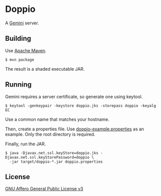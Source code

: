 # Doppio

A [Gemini](https://gemini.circumlunar.space/) server.

## Building

Use [Apache Maven](https://maven.apache.org/).

```
$ mvn package
```

The result is a shaded executable JAR.

## Running

Gemini requires a server certificate, so generate one using keytool.

```
$ keytool -genkeypair -keystore doppio.jks -storepass doppio -keyalg EC
```

Use a common name that matches your hostname.

Then, create a properties file. Use [doppio-example.properties](doppio-example.properties) as an example. Only the root directory is required.

Finally, run the JAR.

```
$ java -Djavax.net.ssl.keyStore=doppio.jks -Djavax.net.ssl.keyStorePassword=doppio \
  -jar target/doppio-*.jar doppio.properties
```

## License

[GNU Affero General Public License v3](LICENSE)
